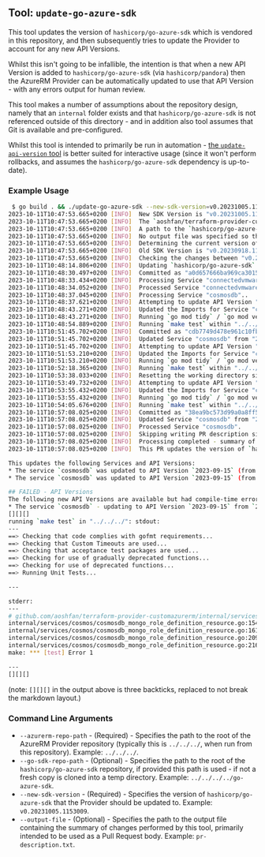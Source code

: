 ## Tool: `update-go-azure-sdk`

This tool updates the version of `hashicorp/go-azure-sdk` which is vendored in this repository, and then subsequently tries to update the Provider to account for any new API Versions.

Whilst this isn't going to be infallible, the intention is that when a new API Version is added to `hashicorp/go-azure-sdk` (via `hashicorp/pandora`) then the AzureRM Provider can be automatically updated to use that API Version - with any errors output for human review.

This tool makes a number of assumptions about the repository design, namely that an `internal` folder exists and that `hashicorp/go-azure-sdk` is not referenced outside of this directory - and in addition also tool assumes that Git is available and pre-configured.

Whilst this tool is intended to primarily be run in automation - [the `update-api-version` tool](../update-api-version) is better suited for interactive usage (since it won't perform rollbacks, and assumes the `hashicorp/go-azure-sdk` dependency is up-to-date).

### Example Usage

```bash
 $ go build . && ./update-go-azure-sdk --new-sdk-version=v0.20231005.1153009 --azurerm-repo-path=../../../                                                                                                      (tool/update-go-azure-sdk ⚡)
2023-10-11T10:47:53.665+0200 [INFO]  New SDK Version is "v0.20231005.1153009"
2023-10-11T10:47:53.665+0200 [INFO]  The `aoshfan/terraform-provider-customazurerm` repository is located at "../../../"
2023-10-11T10:47:53.665+0200 [INFO]  A path to the `hashicorp/go-azure-sdk` repository was not provided - will clone on-demand
2023-10-11T10:47:53.665+0200 [INFO]  No output file was specified so the PR description will only be output to the console
2023-10-11T10:47:53.665+0200 [INFO]  Determining the current version of `hashicorp/go-azure-sdk` being used..
2023-10-11T10:47:53.665+0200 [INFO]  Old SDK Version is "v0.20230918.1115907"
2023-10-11T10:47:53.665+0200 [INFO]  Checking the changes between "v0.20230918.1115907" and "v0.20231005.1153009" of `hashicorp/go-azure-sdk`..
2023-10-11T10:48:14.806+0200 [INFO]  Updating `hashicorp/go-azure-sdk`..
2023-10-11T10:48:30.497+0200 [INFO]  Committed as "a0d657666ba969ca30154a9aec14f157a4a5e10d"
2023-10-11T10:48:33.434+0200 [INFO]  Processing Service "connectedvmware"..
2023-10-11T10:48:34.052+0200 [INFO]  Processed Service "connectedvmware".
2023-10-11T10:48:37.045+0200 [INFO]  Processing Service "cosmosdb"..
2023-10-11T10:48:37.621+0200 [INFO]  Attempting to update API Version "2022-05-15" to "2023-09-15" for Service "cosmosdb"..
2023-10-11T10:48:43.271+0200 [INFO]  Updated the Imports for Service "cosmosdb" to use API Version "2023-09-15" rather than "2022-05-15"..
2023-10-11T10:48:43.271+0200 [INFO]  Running `go mod tidy` / `go mod vendor`..
2023-10-11T10:48:54.889+0200 [INFO]  Running `make test` within "../../../"..
2023-10-11T10:51:45.702+0200 [INFO]  Committed as "cdb7749d478e961c10fb70e63f624f829d3dc639"
2023-10-11T10:51:45.702+0200 [INFO]  Updated Service "cosmosdb" from "2022-05-15" to "2023-09-15"
2023-10-11T10:51:45.702+0200 [INFO]  Attempting to update API Version "2022-11-15" to "2023-09-15" for Service "cosmosdb"..
2023-10-11T10:51:53.210+0200 [INFO]  Updated the Imports for Service "cosmosdb" to use API Version "2023-09-15" rather than "2022-11-15"..
2023-10-11T10:51:53.210+0200 [INFO]  Running `go mod tidy` / `go mod vendor`..
2023-10-11T10:52:18.365+0200 [INFO]  Running `make test` within "../../../"..
2023-10-11T10:53:38.033+0200 [INFO]  Resetting the working directory since `make test` failed..
2023-10-11T10:53:49.732+0200 [INFO]  Attempting to update API Version "2023-04-15" to "2023-09-15" for Service "cosmosdb"..
2023-10-11T10:53:55.432+0200 [INFO]  Updated the Imports for Service "cosmosdb" to use API Version "2023-09-15" rather than "2023-04-15"..
2023-10-11T10:53:55.432+0200 [INFO]  Running `go mod tidy` / `go mod vendor`..
2023-10-11T10:54:05.676+0200 [INFO]  Running `make test` within "../../../"..
2023-10-11T10:57:08.025+0200 [INFO]  Committed as "38ea9bc573d99a0a8ff512ae380ad7184c375f37"
2023-10-11T10:57:08.025+0200 [INFO]  Updated Service "cosmosdb" from "2023-04-15" to "2023-09-15"
2023-10-11T10:57:08.025+0200 [INFO]  Processed Service "cosmosdb".
2023-10-11T10:57:08.025+0200 [INFO]  Skipping writing PR description since an output file was not specified
2023-10-11T10:57:08.025+0200 [INFO]  Processing completed - summary of changes:
2023-10-11T10:57:08.025+0200 [INFO]  This PR updates the version of `hashicorp/go-azure-sdk` to `v0.20231005.1153009`.

This updates the following Services and API Versions:
* The service `cosmosdb` was updated to API Version `2023-09-15` (from `2022-05-15`).
* The service `cosmosdb` was updated to API Version `2023-09-15` (from `2023-04-15`).

## FAILED - API Versions
The following new API Versions are available but had compile-time errors when updating:
* The service `cosmosdb` - updating to API Version `2023-09-15` from `2022-11-15`.
[][][]
running `make test` in "../../../": stdout:
---
==> Checking that code complies with gofmt requirements...
==> Checking that Custom Timeouts are used...
==> Checking that acceptance test packages are used...
==> Checking for use of gradually deprecated functions...
==> Checking for use of deprecated functions...
==> Running Unit Tests...

---

stderr:
---
# github.com/aoshfan/terraform-provider-customazurerm/internal/services/cosmos
internal/services/cosmos/cosmosdb_mongo_role_definition_resource.go:154:27: undefined: mongorbacs.MongoRoleDefinitionTypeOne
internal/services/cosmos/cosmosdb_mongo_role_definition_resource.go:161:30: cannot infer T (/Users/tharvey/code/src/github.com/aoshfan/terraform-provider-customazurerm/vendor/github.com/hashicorp/go-azure-helpers/lang/pointer/generic.go:17:9)
internal/services/cosmos/cosmosdb_mongo_role_definition_resource.go:209:27: undefined: mongorbacs.MongoRoleDefinitionTypeOne
internal/services/cosmos/cosmosdb_mongo_role_definition_resource.go:216:30: cannot infer T (/Users/tharvey/code/src/github.com/aoshfan/terraform-provider-customazurerm/vendor/github.com/hashicorp/go-azure-helpers/lang/pointer/generic.go:17:9)
make: *** [test] Error 1

---
[][][]
```

(note: `[][][]` in the output above is three backticks, replaced to not break the markdown layout.)

### Command Line Arguments

- `--azurerm-repo-path` - (Required) - Specifies the path to the root of the AzureRM Provider repository (typically this is `../../../`, when run from this repository). Example: `../../../`.
- `--go-sdk-repo-path` - (Optional) - Specifies the path to the root of the `hashicorp/go-azure-sdk` repository, if provided this path is used - if not a fresh copy is cloned into a temp directory. Example: `../../../../go-azure-sdk`.
- `--new-sdk-version` - (Required) - Specifies the version of `hashicorp/go-azure-sdk` that the Provider should be updated to. Example: `v0.20231005.1153009`.
- `--output-file` - (Optional) - Specifies the path to the output file containing the summary of changes performed by this tool, primarily intended to be used as a Pull Request body. Example: `pr-description.txt`.
